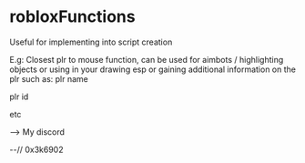 # robloxFunctions
Useful for implementing into script creation

E.g: 
Closest plr to mouse function, can be used for aimbots / highlighting objects or using in your drawing esp or gaining additional information on the plr such as:
plr name

plr id

etc

--> My discord

--// 0x3k6902
